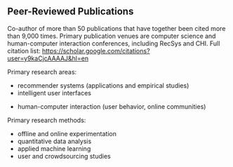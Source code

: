 Peer-Reviewed Publications
--------------------------

Co-author of more than 50 publications that have together been cited more than 9,000 times.
Primary publication venues are computer science and human-computer interaction conferences, including RecSys and CHI.
Full citation list: <https://scholar.google.com/citations?user=y9kaCjcAAAAJ&hl=en>

Primary research areas:

* recommender systems (applications and empirical studies)
* intelligent user interfaces
<!-- * algorithmic transparency and fairness -->
* human-computer interaction (user behavior, online communities)

Primary research methods:

* offline and online experimentation
* quantitative data analysis
* applied machine learning
* user and crowdsourcing studies
